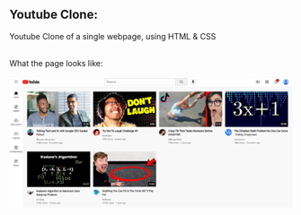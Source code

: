 ## Youtube Clone:

Youtube Clone of a single webpage, using HTML & CSS
<br>
<br>

What the page looks like:

![img.png](ReadmeResources/DemoPage.png)
